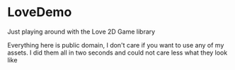 # LoveDemo
Just playing around with the Love 2D Game library

Everything here is public domain, I don't care if you want to use any of my assets. I did them all in two seconds
and could not care less what they look like
